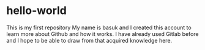 # hello-world
This is my first repository
My name is basuk and I created this account to learn more about Github and how it works. I have already used Gitlab before and I hope to be able to draw from that acquired knowledge here.

